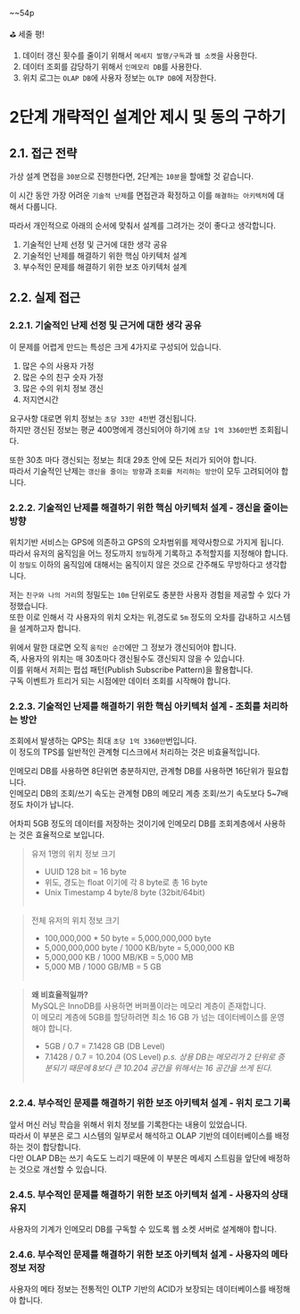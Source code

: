 ~~54p

⛳️ 세줄 평!

1. 데이터 갱신 횟수를 줄이기 위해서 `메세지 발행/구독`과 `웹 소켓`을 사용한다.
2. 데이터 조회를 감당하기 위해서 `인메모리 DB`를 사용한다.
3. 위치 로그는 `OLAP DB`에 사용자 정보는 `OLTP DB`에 저장한다.

# 2단계 개략적인 설계안 제시 및 동의 구하기

## 2.1. 접근 전략

가상 설계 면접을 `30분`으로 진행한다면, 2단계는 `10분`을 할애할 것 같습니다.

이 시간 동안 가장 어려운 `기술적 난제`를 면접관과 확정하고 이를 `해결하는 아키텍처`에 대해서 다룹니다.

따라서 개인적으로 아래의 순서에 맞춰서 설계를 그려가는 것이 좋다고 생각합니다.

1. 기술적인 난제 선정 및 근거에 대한 생각 공유
2. 기술적인 난제를 해결하기 위한 핵심 아키텍처 설계
3. 부수적인 문제를 해결하기 위한 보조 아키텍처 설계

## 2.2. 실제 접근

### 2.2.1. 기술적인 난제 선정 및 근거에 대한 생각 공유

이 문제를 어렵게 만드는 특성은 크게 4가지로 구성되어 있습니다.

1. 많은 수의 사용자 가정
2. 많은 수의 친구 숫자 가정
3. 많은 수의 위치 정보 갱신
4. 저지연시간

요구사항 대로면 위치 정보는 `초당 33만 4천`번 갱신됩니다. <br>
하지만 갱신된 정보는 평균 400명에게 갱신되어야 하기에 `초당 1억 3360만`번 조회됩니다. <br>

또한 30초 마다 갱신되는 정보는 최대 29초 안에 모든 처리가 되어야 합니다. <br>
따라서 기술적인 난제는 `갱신을 줄이는 방향`과 `조회를 처리하는 방안`이 모두 고려되어야 합니다.

### 2.2.2. 기술적인 난제를 해결하기 위한 핵심 아키텍처 설계 - 갱신을 줄이는 방향

위치기반 서비스는 GPS에 의존하고 GPS의 오차범위를 제약사항으로 가지게 됩니다. <br>
따라서 유저의 움직임을 어느 정도까지 `정밀`하게 기록하고 추적할지를 지정해야 합니다. <br>
이 `정밀도` 이하의 움직임에 대해서는 움직이지 않은 것으로 간주해도 무방하다고 생각합니다.

저는 `친구와 나의 거리`의 정밀도는 `10m` 단위로도 충분한 사용자 경험을 제공할 수 있다 가정했습니다. <br>
또한 이로 인해서 각 사용자의 위치 오차는 위,경도로 `5m` 정도의 오차를 감내하고 시스템을 설계하고자 합니다.

위에서 말한 대로면 오직 `움직인 순간`에만 그 정보가 갱신되어야 합니다. <br>
즉, 사용자의 위치는 매 30초마다 갱신될수도 갱신되지 않을 수 있습니다. <br>
이를 위해서 저희는 펍섭 패턴(Publish Subscribe Pattern)을 활용합니다. <br>
구독 이벤트가 트리거 되는 시점에만 데이터 조회를 시작해야 합니다.

### 2.2.3. 기술적인 난제를 해결하기 위한 핵심 아키텍처 설계 - 조회를 처리하는 방안

조회에서 발생하는 QPS는 최대 `초당 1억 3360만`번입니다. <br>
이 정도의 TPS를 일반적인 관계형 디스크에서 처리하는 것은 비효율적입니다.

인메모리 DB를 사용하면 8단위면 충분하지만, 관계형 DB를 사용하면 16단위가 필요합니다. <br>
인메모리 DB의 조회/쓰기 속도는 관계형 DB의 메모리 계층 조회/쓰기 속도보다 5~7배 정도 차이가 납니다. <br>

어차피 5GB 정도의 데이터를 저장하는 것이기에 인메모리 DB를 조회계층에서 사용하는 것은 효율적으로 보입니다.

> 유저 1명의 위치 정보 크기
> - UUID 128 bit = 16 byte
> - 위도, 경도는 float 이기에 각 8 byte로 총 16 byte
> - Unix Timestamp 4 byte/8 byte (32bit/64bit) <br><br>

> 전체 유저의 위치 정보 크기
> - 100,000,000 * 50 byte = 5,000,000,000 byte
> - 5,000,000,000 byte / 1000 KB/byte = 5,000,000 KB
> - 5,000,000 KB / 1000 MB/KB = 5,000 MB
> - 5,000 MB / 1000 GB/MB = 5 GB <br><br>

> **왜 비효율적일까?** <br>
> MySQL은 InnoDB를 사용하면 버퍼풀이라는 메모리 계층이 존재합니다. <br>
> 이 메모리 계층에 5GB를 할당하려면 최소 16 GB 가 넘는 데이터베이스를 운영해야 합니다. <br>
> - 5GB / 0.7 = 7.1428 GB (DB Level)
> - 7.1428 / 0.7 = 10.204 (OS Level)
> _p.s. 상용 DB는 메모리가 2 단위로 증분되기 때문에 8보다 큰 10.204 공간을 위해서는 16 공간을 쓰게 된다._ <br><br>

### 2.2.4. 부수적인 문제를 해결하기 위한 보조 아키텍처 설계 - 위치 로그 기록

앞서 머신 러닝 학습을 위해서 위치 정보를 기록한다는 내용이 있었습니다. <br>
따라서 이 부분은 로그 시스템의 일부로서 해석하고 OLAP 기반의 데이터베이스를 배정하는 것이 합당합니다. <br>
다만 OLAP DB는 쓰기 속도도 느리기 때문에 이 부분은 메세지 스트림을 앞단에 배정하는 것으로 개선할 수 있습니다.

### 2.4.5. 부수적인 문제를 해결하기 위한 보조 아키텍처 설계 - 사용자의 상태 유지

사용자의 기계가 인메모리 DB를 구독할 수 있도록 웹 소켓 서버로 설계해야 합니다.

### 2.4.6. 부수적인 문제를 해결하기 위한 보조 아키텍처 설계 - 사용자의 메타 정보 저장

사용자의 메타 정보는 전통적인 OLTP 기반의 ACID가 보장되는 데이터베이스를 배정해야 합니다. <br>
